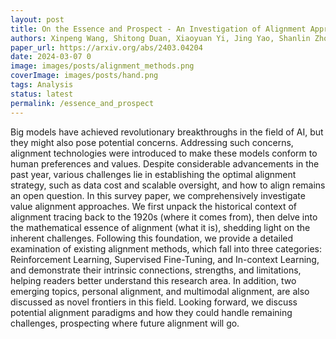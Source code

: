 ```yaml
---
layout: post
title: On the Essence and Prospect - An Investigation of Alignment Approaches for Big Models
authors: Xinpeng Wang, Shitong Duan, Xiaoyuan Yi, Jing Yao, Shanlin Zhou, Zhihua Wei, Peng Zhang, Dongkuan Xu, Maosong Sun, Xing Xie
paper_url: https://arxiv.org/abs/2403.04204
date: 2024-03-07 0
image: images/posts/alignment_methods.png
coverImage: images/posts/hand.png
tags: Analysis
status: latest 
permalink: /essence_and_prospect
---
```


Big models have achieved revolutionary breakthroughs in the field of AI, but they might also pose potential concerns. Addressing such concerns, alignment technologies were introduced to make these models conform to human preferences and values. Despite considerable advancements in the past year, various challenges lie in establishing the optimal alignment strategy, such as data cost and scalable oversight, and how to align remains an open question. In this survey paper, we comprehensively investigate value alignment approaches. We first unpack the historical context of alignment tracing back to the 1920s (where it comes from), then delve into the mathematical essence of alignment (what it is), shedding light on the inherent challenges. Following this foundation, we provide a detailed examination of existing alignment methods, which fall into three categories: Reinforcement Learning, Supervised Fine-Tuning, and In-context Learning, and demonstrate their intrinsic connections, strengths, and limitations, helping readers better understand this research area. In addition, two emerging topics, personal alignment, and multimodal alignment, are also discussed as novel frontiers in this field. Looking forward, we discuss potential alignment paradigms and how they could handle remaining challenges, prospecting where future alignment will go.